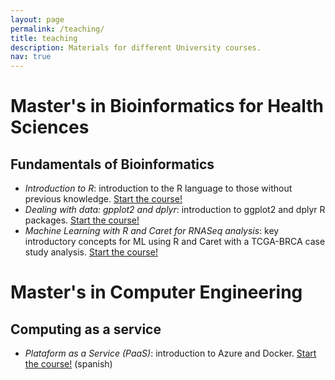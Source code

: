 ```yaml
---
layout: page
permalink: /teaching/
title: teaching
description: Materials for different University courses.
nav: true
---
```


# Master's in Bioinformatics for Health Sciences

## Fundamentals of Bioinformatics

* _Introduction to R_: introduction to the R language to those without previous knowledge. [Start the course!](https://cafernandezlo.github.io/es_fic_mubics_intro_r/)
* _Dealing with data: gpplot2 and dplyr_: introduction to ggplot2 and dplyr R packages. [Start the course!](https://cafernandezlo.github.io/es_fic_mubics_ggplot_dplyr/)
* _Machine Learning with R and Caret for RNASeq analysis_: key introductory concepts for ML using R and Caret with a TCGA-BRCA case study analysis. [Start the course!](https://cafernandezlo.github.io/es_fic_mubics_caret/)

# Master's in Computer Engineering

## Computing as a service

* _Plataform as a Service (PaaS)_: introduction to Azure and Docker. [Start the course!](https://cafernandezlo.github.io/es_fic_muei_ics/) (spanish)
